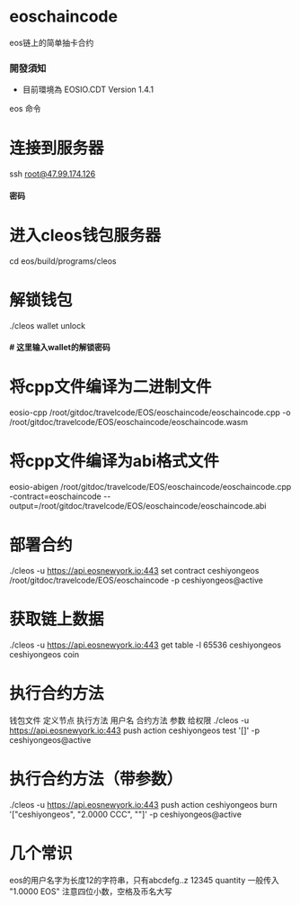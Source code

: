# eoschaincode
eos链上的简单抽卡合约

### 開發須知
* 目前環境為 EOSIO.CDT Version 1.4.1 

eos 命令

# 连接到服务器
ssh root@47.99.174.126
#### 密码

# 进入cleos钱包服务器
cd eos/build/programs/cleos

# 解锁钱包
./cleos wallet unlock
#### # 这里输入wallet的解锁密码

# 将cpp文件编译为二进制文件
eosio-cpp /root/gitdoc/travelcode/EOS/eoschaincode/eoschaincode.cpp -o /root/gitdoc/travelcode/EOS/eoschaincode/eoschaincode.wasm

# 将cpp文件编译为abi格式文件
eosio-abigen /root/gitdoc/travelcode/EOS/eoschaincode/eoschaincode.cpp -contract=eoschaincode --output=/root/gitdoc/travelcode/EOS/eoschaincode/eoschaincode.abi

# 部署合约
./cleos -u https://api.eosnewyork.io:443 set contract ceshiyongeos /root/gitdoc/travelcode/EOS/eoschaincode -p ceshiyongeos@active

# 获取链上数据
./cleos -u https://api.eosnewyork.io:443 get table -l 65536 ceshiyongeos ceshiyongeos coin

# 执行合约方法
 钱包文件         定义节点                  执行方法      用户名   合约方法 参数       给权限
./cleos -u https://api.eosnewyork.io:443 push action ceshiyongeos test '[]' -p ceshiyongeos@active

# 执行合约方法（带参数）
./cleos -u https://api.eosnewyork.io:443 push action ceshiyongeos burn '["ceshiyongeos", "2.0000 CCC", ""]' -p ceshiyongeos@active

# 几个常识
eos的用户名字为长度12的字符串，只有abcdefg..z 12345
quantity 一般传入 "1.0000 EOS" 注意四位小数，空格及币名大写